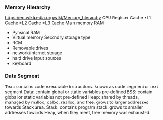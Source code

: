 ### Memory Hierarchy
https://en.wikipedia.org/wiki/Memory_hierarchy
CPU Register
Cache
 *L1 Cache
 *L2 Cache
 *L3 Cache
Main memory RAM
 * Pyhsical RAM
 * Virtual memory
Secondry storage type
 * ROM
 * Removable drives
 * network/internet storage
 * hard drive
Input sources
 * keyboard 

### Data Segment
Text: contains code executable instructions. known as code segment or text segment
Data: contain global or static variables pre-defined
BSS: contain global or static variables not pre-defined
Heap: shared by threads, managed by malloc, calloc, realloc, and free. grows to larger addresses towards Stack area.
Stack: contains program stack. grows to smaller addresses towards Heap, when they meet, free memory was exhausted. 